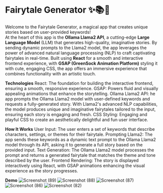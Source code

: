 # Fairytale Generator ✨📚🌈
Welcome to the Fairytale Generator, a magical app that creates unique stories based on user-provided keywords! <br/>
At the heart of this app is the **Ollama Llama2 API**, a cutting-edge **Large Language Model** (LLM) that generates high-quality, imaginative stories. By sending dynamic prompts to the Llama2 model, the app leverages the power of advanced natural language processing (NLP) to craft captivating fairytales in real-time.  Built using **React** for a smooth and interactive frontend experience, with **GSAP (GreenSock Animation Platform)** styling it with cute, engaging CSS, the app offers an immersive experience that combines functionality with an artistic touch.

**Technologies**
React: The foundation for building the interactive frontend, ensuring a smooth, responsive experience.
GSAP: Powers fluid and visually appealing animations that enhance the storytelling.
Ollama Llama2 API: he app prompts the Ollama Llama2 model with user-defined keywords and requests a fully-generated story. With Llama2's advanced NLP capabilities, the model produces unique and imaginative fairytales tailored to the input, ensuring each story is engaging and fresh.
CSS Styling: Engaging and playful CSS to create an aesthetically delightful and fun user interface.

**How It Works**
User Input: The user enters a set of keywords that describe characters, settings, or themes for their fairytale.
Prompting Llama2: The app sends these keywords as a dynamic text prompt to the Ollama Llama2 model through its API, asking it to generate a full story based on the provided input.
Text Generation: The Ollama Llama2 model processes the prompt and returns a generated fairytale that matches the theme and tone described by the user.
Frontend Rendering: The story is displayed interactively using React, with GSAP animations enhancing the visual experience as the story progresses.

**Demo**
![Screenshot (89)](https://github.com/user-attachments/assets/cfa5ccb6-195e-416d-bd4d-544a41f1226f)
![Screenshot (88)](https://github.com/user-attachments/assets/3dc3359f-9216-4861-bf22-e5d180d715f3)
![Screenshot (87)](https://github.com/user-attachments/assets/8d12fdcf-170f-4b66-b3ac-2c6a2ec07812)
![Screenshot (86)](https://github.com/user-attachments/assets/a518d437-85d6-42d6-b9bd-10d367e6530d)
![Screenshot (82)](https://github.com/user-attachments/assets/4d8559ff-cd85-40da-b16a-79dd1e0b7cc0)
